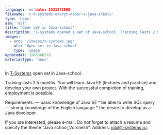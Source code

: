 ```yaml
---
language: 'en'date: 1531872000
filename: 'v-t-systems-otkryt-nabor-v-java-shkolu'
type: 'news'
aim: 'all'
title: 'Open set in Java-school'
description: 'T-Systems opened a set of Java-school. Training lasts 2.5 months. You will learn...'
images:
  - src: '/images/t-systems.jpg'
    alt: 'Open set in Java-school'
    type: 'image'
updatedAt: 1568360578
materialType: 'news'
---
```

In [T-Systems](https://vk.com/tsystems) open set in Java-school.

Training lasts 2.5 months. You will learn Java EE (lectures and practice) and develop your own project. With the successful completion of training, employment is possible.

Requirements: — basic knowledge of Java SE \* be able to write SQL query — strong knowledge of the English language \* the desire to develop as a Java developer.

If you are interested, please e-mail. Do not forget to attach a resume and specify the theme “Java school\_Voronezh”. Address: [job@t-systems.ru](mailto:job@t-systems.ru).
